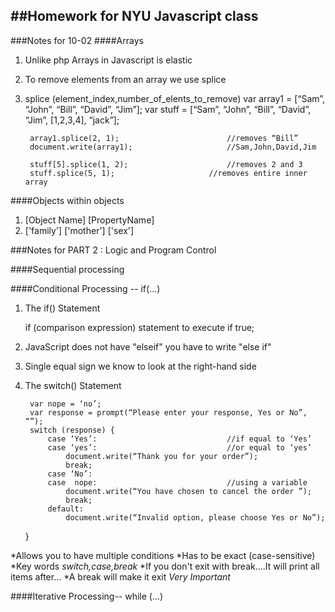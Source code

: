 ##Homework for NYU Javascript class
---
###Notes for 10-02
####Arrays
1. Unlike php Arrays in Javascript is elastic
2. To remove elements from an array we use splice
3. splice (element_index,number_of_elents_to_remove)
	var array1 = [“Sam”, “John”, “Bill”, “David”, “Jim”];
		var stuff    = [“Sam”, “John”, “Bill”, “David”, “Jim”, [1,2,3,4], “jack”];

		array1.splice(2, 1);						//removes “Bill”
		document.write(array1); 					//Sam,John,David,Jim

		stuff[5].splice(1, 2);						//removes 2 and 3 
		stuff.splice(5, 1);						//removes entire inner array


####Objects within objects
1. [Object Name] [PropertyName] 
2. ['family'] ['mother'] ['sex']

###Notes for PART 2 : Logic and Program Control

####Sequential processing

####Conditional Processing -- if(...)

1. The if() Statement

	if  (comparison expression)
statement to execute if true;

2. JavaScript does not have "elseif" you have to write "else if"

3. Single equal sign we know to look at the right-hand side 

4. The switch() Statement

		var nope = ‘no’;	
		var response = prompt(“Please enter your response, Yes or No”, “”);
		switch (response) {
			case ‘Yes’:								//if equal to ‘Yes’
			case ‘yes’:								//or equal to ‘yes’
				document.write(“Thank you for your order”);
				break;
			case ‘No’:
			case  nope:								//using a variable
				document.write(“You have chosen to cancel the order ”);
				break;
			default:
				document.write(“Invalid option, please choose Yes or No”);
	}

*Allows you to have multiple conditions
*Has to be exact (case-sensitive)
*Key words _switch,case,break_
*If you don't exit with break....It will print all items after... 
*A break will make it exit _Very Important_





####Iterative Processing-- while (...)

